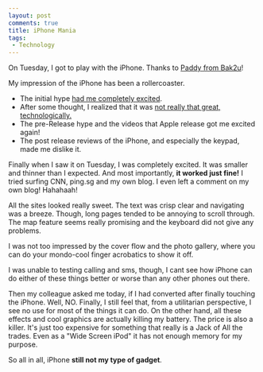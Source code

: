 ```yaml
---
layout: post
comments: true
title: iPhone Mania
tags:
 - Technology
---
```


On Tuesday, I got to play with the iPhone. Thanks to [Paddy from Bak2u][0]!

My  impression of the iPhone has been a rollercoaster.

* The initial hype [had me completely excited][1].
* After some thought, I realized that it was [not really that great, technologically.][2]
* The pre-Release hype and the videos that Apple release got me excited again!
* The post release reviews of the iPhone, and especially the keypad, made me dislike it.

Finally when I saw it on Tuesday, I was completely excited. It was smaller and thinner than I expected. And most importantly, **it worked just fine!** I tried surfing CNN, ping.sg and my own blog. I even left a comment on my own blog! Hahahaah!

All the sites looked really sweet. The text was crisp clear and navigating was a breeze. Though,  long pages tended to be annoying to scroll through. The map feature seems really promising and the keyboard did not give any problems.

I was not too impressed by the cover flow and the photo gallery, where you can do your mondo-cool finger acrobatics to show it off.

I was unable to testing calling and sms, though, I cant see how iPhone can do either of these things better or worse than any other phones out there.

Then my colleague asked me today, if I had converted after finally touching the iPhone. Well, NO. Finally, I still feel that, from a utilitarian perspective, I see no use for most of the things it can do. On the other hand, all these effects and cool graphics are actually killing my battery. The price is also a killer. It's just too expensive for something that really is a Jack of All the trades. Even as a "Wide Screen iPod" it has not enough memory for my purpose.

So all in all, iPhone **still not my type of gadget**.


[0]: http://tomato75.blogspot.com/2007/07/iphone-gathering-geek-terminal.html
[1]: http://chinpen.net/blog/macworld/
[2]: http://chinpen.net/blog/iphone-the-jack-of-all-trades/
